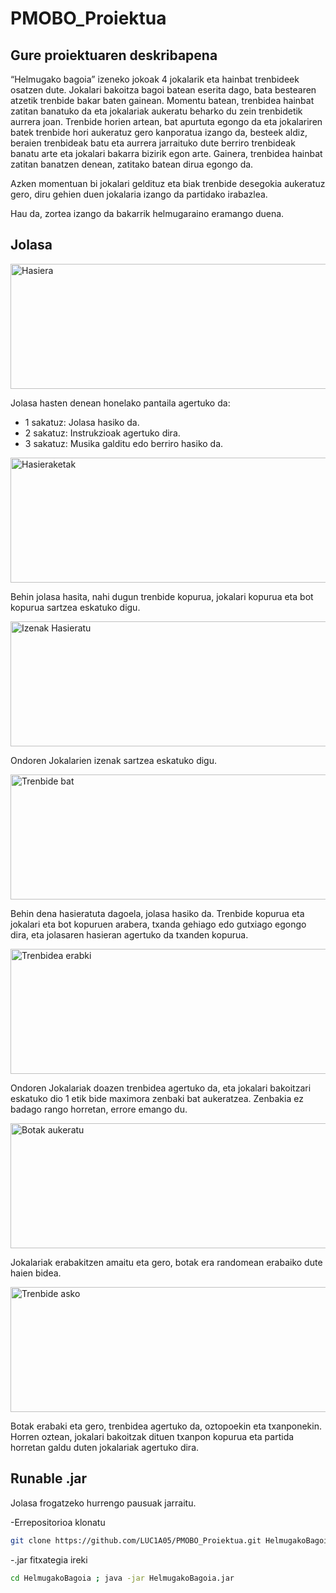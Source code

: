 # PMOBO_Proiektua

## Gure proiektuaren deskribapena

“Helmugako bagoia” izeneko jokoak 4 jokalarik eta hainbat trenbideek osatzen dute. Jokalari bakoitza bagoi batean eserita dago, bata bestearen atzetik trenbide bakar baten gainean. Momentu batean, trenbidea hainbat zatitan banatuko da eta jokalariak aukeratu beharko du zein trenbidetik aurrera joan. Trenbide horien artean, bat apurtuta egongo da eta jokalariren batek trenbide hori aukeratuz gero kanporatua izango da, besteek aldiz, beraien trenbideak batu eta aurrera jarraituko dute berriro trenbideak banatu arte eta jokalari bakarra bizirik egon arte. Gainera, trenbidea hainbat zatitan banatzen denean, zatitako batean dirua egongo da. 

Azken momentuan bi jokalari geldituz eta biak trenbide desegokia aukeratuz gero, diru gehien duen jokalaria izango da partidako irabazlea. 

Hau da, zortea izango da bakarrik helmugaraino eramango duena. 

## Jolasa

<img src="https://github.com/LUC1A05/PMOBO_Proiektua/blob/ProiektuaActive/argazkiak/1.Hasiera.png"
  width="900"
  height="200"
  title="Hasiera">

  Jolasa hasten denean honelako pantaila agertuko da:
  - 1 sakatuz: Jolasa hasiko da.
  - 2 sakatuz: Instrukzioak agertuko dira.
  - 3 sakatuz: Musika galditu edo berriro hasiko da.
    

  <img src="https://github.com/LUC1A05/PMOBO_Proiektua/blob/ProiektuaActive/argazkiak/2.Hasieraketak.png"
  width="900"
  height="200"
  title="Hasieraketak">

  Behin jolasa hasita, nahi dugun trenbide kopurua, jokalari kopurua eta bot kopurua sartzea eskatuko digu.

  <img src="https://github.com/LUC1A05/PMOBO_Proiektua/blob/ProiektuaActive/argazkiak/3.izenak%20hasieratu.png"
  width="900"
  height="200"
  title="Izenak Hasieratu">

  Ondoren Jokalarien izenak sartzea eskatuko digu.

  <img src="https://github.com/LUC1A05/PMOBO_Proiektua/blob/ProiektuaActive/argazkiak/3.TrenbideBat.png"
  width="900"
  height="200"
  title="Trenbide bat">

  Behin dena hasieratuta dagoela, jolasa hasiko da. Trenbide kopurua eta jokalari eta bot kopuruen arabera, txanda gehiago edo gutxiago egongo dira, eta jolasaren hasieran agertuko da txanden kopurua.

   <img src="https://github.com/LUC1A05/PMOBO_Proiektua/blob/ProiektuaActive/argazkiak/4.Jokalariak%20aukeratu.png"
  width="900"
  height="200"
  title="Trenbidea erabki">

  Ondoren Jokalariak doazen trenbidea agertuko da, eta jokalari bakoitzari eskatuko dio 1 etik bide maximora zenbaki bat aukeratzea. Zenbakia ez badago rango horretan, errore emango du.

   <img src="https://github.com/LUC1A05/PMOBO_Proiektua/blob/ProiektuaActive/argazkiak/5.botak%20aukeratu.png"
  width="900"
  height="200"
  title="Botak aukeratu">

  Jokalariak erabakitzen amaitu eta gero, botak era randomean erabaiko dute haien bidea.

  <img src="https://github.com/LUC1A05/PMOBO_Proiektua/blob/ProiektuaActive/argazkiak/6.trenbide%20asko.png"
  width="900"
  height="200"
  title="Trenbide asko">  

  Botak erabaki eta gero, trenbidea agertuko da, oztopoekin eta txanponekin. Horren oztean, jokalari bakoitzak dituen txanpon kopurua eta partida horretan galdu duten jokalariak agertuko dira.
  
## Runable .jar

Jolasa frogatzeko hurrengo pausuak jarraitu.

-Errepositorioa klonatu
```bash
git clone https://github.com/LUC1A05/PMOBO_Proiektua.git HelmugakoBagoia
```
-.jar fitxategia ireki
```bash
cd HelmugakoBagoia ; java -jar HelmugakoBagoia.jar
```
